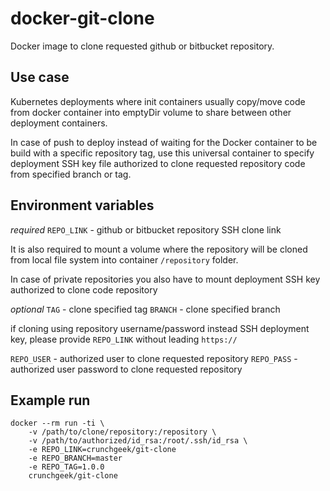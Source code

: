 # docker-git-clone

Docker image to clone requested github or bitbucket repository.

## Use case

Kubernetes deployments where init containers usually copy/move code from docker container into emptyDir volume to share between other deployment containers.

In case of push to deploy instead of waiting for the Docker container to be build with a specific repository tag, use this universal container to specify deployment SSH key file authorized to clone requested repository code from specified branch or tag.

## Environment variables

*required*
`REPO_LINK` - github or bitbucket repository SSH clone link

It is also required to mount a volume where the repository will be cloned from local file system into container `/repository` folder.

In case of private repositories you also have to mount deployment SSH key authorized to clone code repository

*optional*
`TAG` - clone specified tag
`BRANCH` - clone specified branch

if cloning using repository username/password instead SSH deployment key, please provide `REPO_LINK` without leading `https://`

`REPO_USER` - authorized user to clone requested repository
`REPO_PASS` - authorized user password to clone requested repository


## Example run

```
docker --rm run -ti \
    -v /path/to/clone/repository:/repository \
    -v /path/to/authorized/id_rsa:/root/.ssh/id_rsa \
    -e REPO_LINK=crunchgeek/git-clone
    -e REPO_BRANCH=master
    -e REPO_TAG=1.0.0
    crunchgeek/git-clone
```

